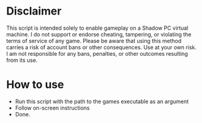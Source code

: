 # Disclaimer
This script is intended solely to enable gameplay on a Shadow PC virtual machine.
I do not support or endorse cheating, tampering, or violating the terms of service of any game.
Please be aware that using this method carries a risk of account bans or other consequences.
Use at your own risk. I am not responsible for any bans, penalties, or other outcomes resulting from its use.

# How to use
- Run this script with the path to the games executable as an argument
- Follow on-screen instructions
- Done.
